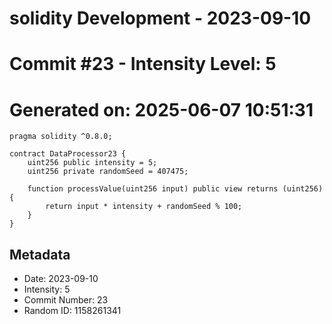 ﻿# solidity Development - 2023-09-10
# Commit #23 - Intensity Level: 5
# Generated on: 2025-06-07 10:51:31
```solidity
pragma solidity ^0.8.0;

contract DataProcessor23 {
    uint256 public intensity = 5;
    uint256 private randomSeed = 407475;

    function processValue(uint256 input) public view returns (uint256) {
        return input * intensity + randomSeed % 100;
    }
}
```
## Metadata
- Date: 2023-09-10
- Intensity: 5
- Commit Number: 23
- Random ID: 1158261341
